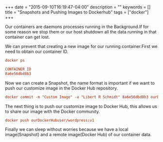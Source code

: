 +++
date = "2015-09-10T16:19:47-04:00"
description = ""
keywords = []
title = "Snapshots and Pushing Images to Dockerhub"
tags = ["docker"]
+++


Our containers are daemons processes running in the Background.If for some reason we stop them or our host shutdown all the data running in that container can get lost.

We can prevent that creating a new image for our running container.First we need to obtain our container ID.

```toml
docker ps

CONTAINER ID
8a6e56dbd8b3

```
Now we can create a Snapshot, the name format is important if we want to push our customize image in the Docker Hub repository.

```toml
docker commit -m "Custom Image" -a "Libert R Schmidt" 8a6e56dbd8b3 ourDockerHubuser/wordpress:v1
```

The next thing is to push our customize image to Docker Hub, this allows us to share our image with the Docker community.

```toml
docker push ourDockerHubuser/wordpress:v1
```

Finally we can sleep without worries because we have a local image(Snapshot) and a remote image(Docker Hub) of our container data.

